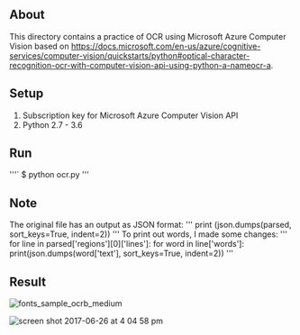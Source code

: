## About
This directory contains a practice of OCR using Microsoft Azure Computer Vision based on https://docs.microsoft.com/en-us/azure/cognitive-services/computer-vision/quickstarts/python#optical-character-recognition-ocr-with-computer-vision-api-using-python-a-nameocr-a.

## Setup
1. Subscription key for Microsoft Azure Computer Vision API
2. Python 2.7 - 3.6

## Run
'''`
$ python ocr.py
'''

## Note
The original file has an output as JSON format:
'''
print (json.dumps(parsed, sort_keys=True, indent=2))
'''
To print out words, I made some changes:
'''
for line in parsed['regions'][0]['lines']:
        for word in line['words']:
            print(json.dumps(word['text'], sort_keys=True, indent=2))
'''

## Result

![fonts_sample_ocrb_medium](https://user-images.githubusercontent.com/12990822/27561220-e6b664d8-5a8c-11e7-83dd-c5d0602b24af.png)

![screen shot 2017-06-26 at 4 04 58 pm](https://user-images.githubusercontent.com/12990822/27561201-d3bf1a50-5a8c-11e7-9456-06b0187351fe.png)
